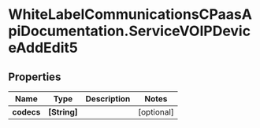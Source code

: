 # WhiteLabelCommunicationsCPaasApiDocumentation.ServiceVOIPDeviceAddEdit5

## Properties

Name | Type | Description | Notes
------------ | ------------- | ------------- | -------------
**codecs** | **[String]** |  | [optional] 


